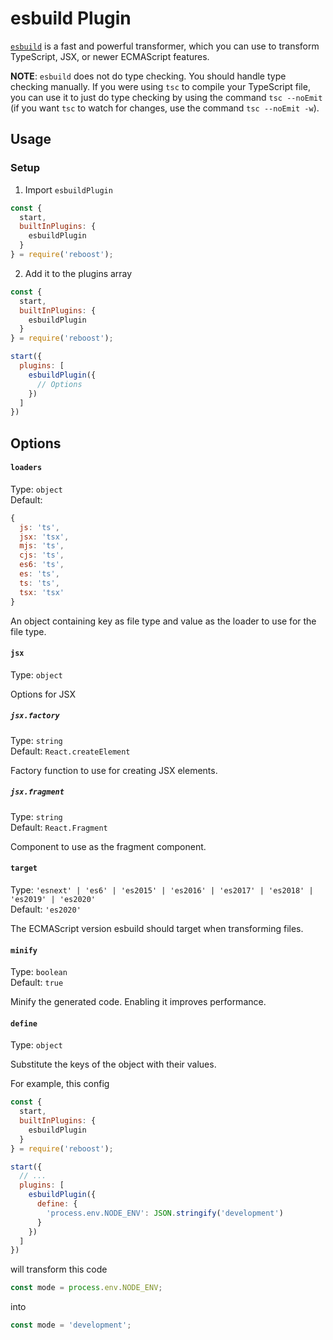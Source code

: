 # esbuild Plugin
[`esbuild`](https://github.com/evanw/esbuild) is a fast and powerful transformer,
which you can use to transform TypeScript, JSX, or newer ECMAScript features.

**NOTE**: `esbuild` does not do type checking. You should handle type checking manually.
If you were using `tsc` to compile your TypeScript file, you can use it to just do type checking by using the command
`tsc --noEmit` (if you want `tsc` to watch for changes, use the command `tsc --noEmit -w`).

## Usage
### Setup
1. Import `esbuildPlugin`
```js
const {
  start,
  builtInPlugins: {
    esbuildPlugin
  }
} = require('reboost');
```
2. Add it to the plugins array
```js
const {
  start,
  builtInPlugins: {
    esbuildPlugin
  }
} = require('reboost');

start({
  plugins: [
    esbuildPlugin({
      // Options
    })
  ]
})
```

## Options
#### `loaders`
Type: `object`\
Default:
```js
{
  js: 'ts',
  jsx: 'tsx',
  mjs: 'ts',
  cjs: 'ts',
  es6: 'ts',
  es: 'ts',
  ts: 'ts',
  tsx: 'tsx'
}
```

An object containing key as file type and value as the loader to use for the file type.

#### `jsx`
Type: `object`

Options for JSX

##### `jsx.factory`
Type: `string`\
Default: `React.createElement`

Factory function to use for creating JSX elements.

##### `jsx.fragment`
Type: `string`\
Default: `React.Fragment`

Component to use as the fragment component.

#### `target`
Type: `'esnext' | 'es6' | 'es2015' | 'es2016' | 'es2017' | 'es2018' | 'es2019' | 'es2020'`\
Default: `'es2020'`

The ECMAScript version esbuild should target when transforming files.

#### `minify`
Type: `boolean`\
Default: `true`

Minify the generated code. Enabling it improves performance.

#### `define`
Type: `object`

Substitute the keys of the object with their values.

For example, this config
```js
const {
  start,
  builtInPlugins: {
    esbuildPlugin
  }
} = require('reboost');

start({
  // ...
  plugins: [
    esbuildPlugin({
      define: {
        'process.env.NODE_ENV': JSON.stringify('development')
      }
    })
  ]
})
```
will transform this code
```js
const mode = process.env.NODE_ENV;
```
into
```js
const mode = 'development';
```
